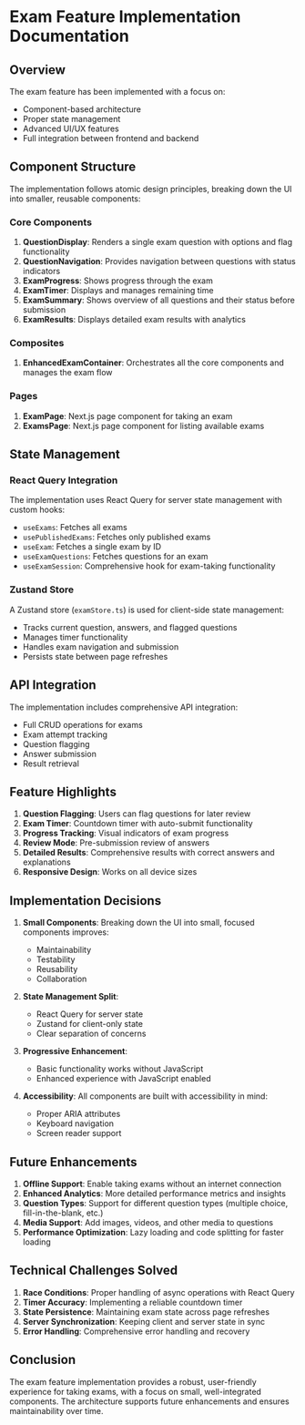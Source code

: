 # Exam Feature Implementation Documentation

## Overview

The exam feature has been implemented with a focus on:
- Component-based architecture
- Proper state management
- Advanced UI/UX features
- Full integration between frontend and backend

## Component Structure

The implementation follows atomic design principles, breaking down the UI into smaller, reusable components:

### Core Components

1. **QuestionDisplay**: Renders a single exam question with options and flag functionality
2. **QuestionNavigation**: Provides navigation between questions with status indicators
3. **ExamProgress**: Shows progress through the exam
4. **ExamTimer**: Displays and manages remaining time
5. **ExamSummary**: Shows overview of all questions and their status before submission
6. **ExamResults**: Displays detailed exam results with analytics

### Composites

1. **EnhancedExamContainer**: Orchestrates all the core components and manages the exam flow

### Pages

1. **ExamPage**: Next.js page component for taking an exam
2. **ExamsPage**: Next.js page component for listing available exams

## State Management

### React Query Integration

The implementation uses React Query for server state management with custom hooks:

- `useExams`: Fetches all exams
- `usePublishedExams`: Fetches only published exams
- `useExam`: Fetches a single exam by ID
- `useExamQuestions`: Fetches questions for an exam
- `useExamSession`: Comprehensive hook for exam-taking functionality

### Zustand Store

A Zustand store (`examStore.ts`) is used for client-side state management:

- Tracks current question, answers, and flagged questions
- Manages timer functionality
- Handles exam navigation and submission
- Persists state between page refreshes

## API Integration

The implementation includes comprehensive API integration:

- Full CRUD operations for exams
- Exam attempt tracking
- Question flagging
- Answer submission
- Result retrieval

## Feature Highlights

1. **Question Flagging**: Users can flag questions for later review
2. **Exam Timer**: Countdown timer with auto-submit functionality
3. **Progress Tracking**: Visual indicators of exam progress
4. **Review Mode**: Pre-submission review of answers
5. **Detailed Results**: Comprehensive results with correct answers and explanations
6. **Responsive Design**: Works on all device sizes

## Implementation Decisions

1. **Small Components**: Breaking down the UI into small, focused components improves:
   - Maintainability
   - Testability
   - Reusability
   - Collaboration

2. **State Management Split**:
   - React Query for server state
   - Zustand for client-only state
   - Clear separation of concerns

3. **Progressive Enhancement**:
   - Basic functionality works without JavaScript
   - Enhanced experience with JavaScript enabled

4. **Accessibility**: All components are built with accessibility in mind:
   - Proper ARIA attributes
   - Keyboard navigation
   - Screen reader support

## Future Enhancements

1. **Offline Support**: Enable taking exams without an internet connection
2. **Enhanced Analytics**: More detailed performance metrics and insights
3. **Question Types**: Support for different question types (multiple choice, fill-in-the-blank, etc.)
4. **Media Support**: Add images, videos, and other media to questions
5. **Performance Optimization**: Lazy loading and code splitting for faster loading

## Technical Challenges Solved

1. **Race Conditions**: Proper handling of async operations with React Query
2. **Timer Accuracy**: Implementing a reliable countdown timer
3. **State Persistence**: Maintaining exam state across page refreshes
4. **Server Synchronization**: Keeping client and server state in sync
5. **Error Handling**: Comprehensive error handling and recovery

## Conclusion

The exam feature implementation provides a robust, user-friendly experience for taking exams, with a focus on small, well-integrated components. The architecture supports future enhancements and ensures maintainability over time.
